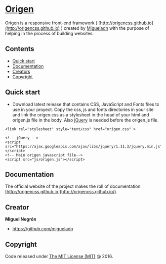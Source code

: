 # [Origen](http://origencss.github.io/)
Origen is a responsive front-end framework ( [http://origencss.github.io](http://origencss.github.io) ) created by [Migueladn](https://github.com/migueladn) with the purpose of helping in the process of building websites.

## Contents

* [Quick start](#quick-start)
* [Documentation](#documentation)
* [Creators](#creator)
* [Copyright](#copyright)

## Quick start
* Download latest release that contains CSS, JavaScript and Fonts files to use in your proyect. Copy the css, js and fonts directories in your site and link the origen.css as a stylesheet in the head of your html and origen.js file in the body. Also [jQuery](https://jquery.com/) is needed before the origen.js file. 

```
<link rel="stylesheet" style="text/css" href="origen.css" >
```

```
<!-- jQuery -->
<script src="https://ajax.googleapis.com/ajax/libs/jquery/1.11.3/jquery.min.js"></script>
<!-- Main origen javascript file-->
<script src="js/origen.js"></script> 
```
## Documentation

The official website of the project makes the roll of documentation [http://origencss.github.io](http://origencss.github.io/).

## Creator

**Miguel Negrón** 
* <https://github.com/migueladn>

## Copyright

Code released under [The MIT License (MIT)](https://github.com/origencss/origen/blob/master/LICENSE) @ 2016.